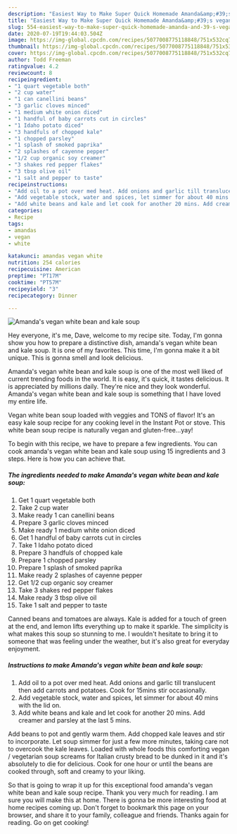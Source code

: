 ```yaml
---
description: "Easiest Way to Make Super Quick Homemade Amanda&amp;#39;s vegan white bean and kale soup"
title: "Easiest Way to Make Super Quick Homemade Amanda&amp;#39;s vegan white bean and kale soup"
slug: 554-easiest-way-to-make-super-quick-homemade-amanda-and-39-s-vegan-white-bean-and-kale-soup
date: 2020-07-19T19:44:03.504Z
image: https://img-global.cpcdn.com/recipes/5077008775118848/751x532cq70/amandas-vegan-white-bean-and-kale-soup-recipe-main-photo.jpg
thumbnail: https://img-global.cpcdn.com/recipes/5077008775118848/751x532cq70/amandas-vegan-white-bean-and-kale-soup-recipe-main-photo.jpg
cover: https://img-global.cpcdn.com/recipes/5077008775118848/751x532cq70/amandas-vegan-white-bean-and-kale-soup-recipe-main-photo.jpg
author: Todd Freeman
ratingvalue: 4.2
reviewcount: 8
recipeingredient:
- "1 quart vegetable both"
- "2 cup water"
- "1 can canellini beans"
- "3 garlic cloves minced"
- "1 medium white onion diced"
- "1 handful of baby carrots cut in circles"
- "1 Idaho potato diced"
- "3 handfuls of chopped kale"
- "1 chopped parsley"
- "1 splash of smoked paprika"
- "2 splashes of cayenne pepper"
- "1/2 cup organic soy creamer"
- "3 shakes red pepper flakes"
- "3 tbsp olive oil"
- "1 salt and pepper to taste"
recipeinstructions:
- "Add oil to a pot over med heat. Add onions and garlic till translucent then add carrots and potatoes. Cook for 15mins stir occasionally."
- "Add vegetable stock, water and spices, let simmer for about 40 mins with the lid on."
- "Add white beans and kale and let cook for another 20 mins. Add creamer and parsley at the last 5 mins."
categories:
- Recipe
tags:
- amandas
- vegan
- white

katakunci: amandas vegan white 
nutrition: 254 calories
recipecuisine: American
preptime: "PT17M"
cooktime: "PT57M"
recipeyield: "3"
recipecategory: Dinner

---
```



![Amanda&#39;s vegan white bean and kale soup](https://img-global.cpcdn.com/recipes/5077008775118848/751x532cq70/amandas-vegan-white-bean-and-kale-soup-recipe-main-photo.jpg)

Hey everyone, it's me, Dave, welcome to my recipe site. Today, I'm gonna show you how to prepare a distinctive dish, amanda&#39;s vegan white bean and kale soup. It is one of my favorites. This time, I'm gonna make it a bit unique. This is gonna smell and look delicious.

Amanda&#39;s vegan white bean and kale soup is one of the most well liked of current trending foods in the world. It is easy, it's quick, it tastes delicious. It is appreciated by millions daily. They're nice and they look wonderful. Amanda&#39;s vegan white bean and kale soup is something that I have loved my entire life.

Vegan white bean soup loaded with veggies and TONS of flavor! It&#39;s an easy kale soup recipe for any cooking level in the Instant Pot or stove. This white bean soup recipe is naturally vegan and gluten-free…yay!


To begin with this recipe, we have to prepare a few ingredients. You can cook amanda&#39;s vegan white bean and kale soup using 15 ingredients and 3 steps. Here is how you can achieve that.

<!--inarticleads1-->

##### The ingredients needed to make Amanda&#39;s vegan white bean and kale soup:

1. Get 1 quart vegetable both
1. Take 2 cup water
1. Make ready 1 can canellini beans
1. Prepare 3 garlic cloves minced
1. Make ready 1 medium white onion diced
1. Get 1 handful of baby carrots cut in circles
1. Take 1 Idaho potato diced
1. Prepare 3 handfuls of chopped kale
1. Prepare 1 chopped parsley
1. Prepare 1 splash of smoked paprika
1. Make ready 2 splashes of cayenne pepper
1. Get 1/2 cup organic soy creamer
1. Take 3 shakes red pepper flakes
1. Make ready 3 tbsp olive oil
1. Take 1 salt and pepper to taste


Canned beans and tomatoes are always. Kale is added for a touch of green at the end, and lemon lifts everything up to make it sparkle. The simplicity is what makes this soup so stunning to me. I wouldn&#39;t hesitate to bring it to someone that was feeling under the weather, but it&#39;s also great for everyday enjoyment. 

<!--inarticleads2-->

##### Instructions to make Amanda&#39;s vegan white bean and kale soup:

1. Add oil to a pot over med heat. Add onions and garlic till translucent then add carrots and potatoes. Cook for 15mins stir occasionally.
1. Add vegetable stock, water and spices, let simmer for about 40 mins with the lid on.
1. Add white beans and kale and let cook for another 20 mins. Add creamer and parsley at the last 5 mins.


Add beans to pot and gently warm them. Add chopped kale leaves and stir to incorporate. Let soup simmer for just a few more minutes, taking care not to overcook the kale leaves. Loaded with whole foods this comforting vegan / vegetarian soup screams for Italian crusty bread to be dunked in it and it&#39;s absolutely to die for delicious. Cook for one hour or until the beans are cooked through, soft and creamy to your liking. 

So that is going to wrap it up for this exceptional food amanda&#39;s vegan white bean and kale soup recipe. Thank you very much for reading. I am sure you will make this at home. There is gonna be more interesting food at home recipes coming up. Don't forget to bookmark this page on your browser, and share it to your family, colleague and friends. Thanks again for reading. Go on get cooking!
